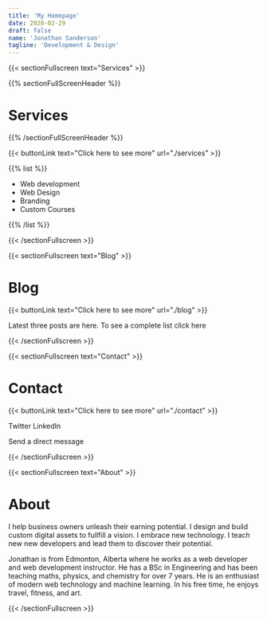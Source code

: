 ```yaml
---
title: 'My Homepage'
date: 2020-02-29
draft: false
name: 'Jonathan Sanderson'
tagline: 'Development & Design'
---
```


{{< sectionFullscreen text="Services" >}}

{{% sectionFullScreenHeader %}}

# Services

{{% /sectionFullScreenHeader %}}

{{< buttonLink text="Click here to see more" url="./services" >}}

{{% list %}}

- Web development
- Web Design
- Branding
- Custom Courses

{{% /list %}}

{{< /sectionFullscreen >}}

{{< sectionFullscreen text="Blog" >}}

# Blog

{{< buttonLink text="Click here to see more" url="./blog" >}}

Latest three posts are here. To see a complete list click here

{{< /sectionFullscreen >}}

{{< sectionFullscreen text="Contact" >}}

# Contact

{{< buttonLink text="Click here to see more" url="./contact" >}}

Twitter LinkedIn

Send a direct message

{{< /sectionFullscreen >}}

{{< sectionFullscreen text="About" >}}

# About

I help business owners unleash their earning potential. I design and build
custom digital assets to fullfill a vision. I embrace new technology. I teach
new new developers and lead them to discover their potential.

Jonathan is from Edmonton, Alberta where he works as a web developer and web
development instructor. He has a BSc in Engineering and has been teaching maths,
physics, and chemistry for over 7 years. He is an enthusiast of modern web
technology and machine learning. In his free time, he enjoys travel, fitness,
and art.

{{< /sectionFullscreen >}}
